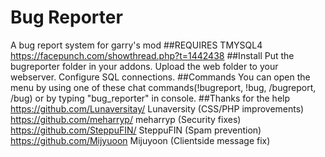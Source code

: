 # Bug Reporter
A bug report system for garry's mod
##REQUIRES TMYSQL4
https://facepunch.com/showthread.php?t=1442438
##Install
Put the bugreporter folder in your addons. Upload the web folder to your webserver. Configure SQL connections.
##Commands
You can open the menu by using one of these chat commands(!bugreport, !bug, /bugreport, /bug) or by typing "bug_reporter" in console.
##Thanks for the help
https://github.com/Lunaversitay/ Lunaversity (CSS/PHP improvements)  
https://github.com/meharryp/ meharryp (Security fixes)  
https://github.com/SteppuFIN/ SteppuFIN (Spam prevention)  
https://github.com/Mijyuoon Mijuyoon (Clientside message fix)
